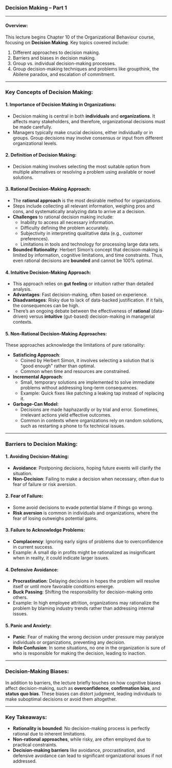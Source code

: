 ### Decision Making – Part 1

---

#### Overview:

This lecture begins Chapter 10 of the Organizational Behaviour course, focusing on **Decision Making**. Key topics covered include:

1. Different approaches to decision making.
2. Barriers and biases in decision making.
3. Group vs. individual decision-making processes.
4. Group decision-making techniques and problems like groupthink, the Abilene paradox, and escalation of commitment.

---

### Key Concepts of Decision Making:

#### 1. **Importance of Decision Making in Organizations**:

- Decision making is central in both **individuals** and **organizations**. It affects many stakeholders, and therefore, organizational decisions must be made carefully.
- Managers typically make crucial decisions, either individually or in groups. Group decisions may involve consensus or input from different organizational levels.

#### 2. **Definition of Decision Making**:

- Decision making involves selecting the most suitable option from multiple alternatives or resolving a problem using available or novel solutions.

#### 3. **Rational Decision-Making Approach**:

- The **rational approach** is the most desirable method for organizations.
- Steps include collecting all relevant information, weighing pros and cons, and systematically analyzing data to arrive at a decision.
- **Challenges** to rational decision making include:
  - Inability to access all necessary information.
  - Difficulty defining the problem accurately.
  - Subjectivity in interpreting qualitative data (e.g., customer preferences).
  - Limitations in tools and technology for processing large data sets.
- **Bounded Rationality**: Herbert Simon’s concept that decision-making is limited by information, cognitive limitations, and time constraints. Thus, even rational decisions are **bounded** and cannot be 100% optimal.

#### 4. **Intuitive Decision-Making Approach**:

- This approach relies on **gut feeling** or intuition rather than detailed analysis.
- **Advantages**: Fast decision-making, often based on experience.
- **Disadvantages**: Risky due to lack of data-backed justification. If it fails, the consequences can be high.
- There’s an ongoing debate between the effectiveness of **rational** (data-driven) versus **intuitive** (gut-based) decision-making in managerial contexts.

#### 5. **Non-Rational Decision-Making Approaches**:

   These approaches acknowledge the limitations of pure rationality:

- **Satisficing Approach**:
  - Coined by Herbert Simon, it involves selecting a solution that is "good enough" rather than optimal.
  - Common when time and resources are constrained.
- **Incremental Approach**:
  - Small, temporary solutions are implemented to solve immediate problems without addressing long-term consequences.
  - Example: Quick fixes like patching a leaking tap instead of replacing it.
- **Garbage-Can Model**:
  - Decisions are made haphazardly or by trial and error. Sometimes, irrelevant actions yield effective outcomes.
  - Common in contexts where organizations rely on random solutions, such as restarting a phone to fix technical issues.

---

### Barriers to Decision Making:

#### 1. **Avoiding Decision-Making**:

- **Avoidance**: Postponing decisions, hoping future events will clarify the situation.
- **Non-Decision**: Failing to make a decision when necessary, often due to fear of failure or risk aversion.

#### 2. **Fear of Failure**:

- Some avoid decisions to evade potential blame if things go wrong.
- **Risk aversion** is common in individuals and organizations, where the fear of losing outweighs potential gains.

#### 3. **Failure to Acknowledge Problems**:

- **Complacency**: Ignoring early signs of problems due to overconfidence in current success.
- Example: A small dip in profits might be rationalized as insignificant when in reality, it could indicate larger issues.

#### 4. **Defensive Avoidance**:

- **Procrastination**: Delaying decisions in hopes the problem will resolve itself or until more favorable conditions emerge.
- **Buck Passing**: Shifting the responsibility for decision-making onto others.
- Example: In high employee attrition, organizations may rationalize the problem by blaming industry trends rather than addressing internal issues.

#### 5. **Panic and Anxiety**:

- **Panic**: Fear of making the wrong decision under pressure may paralyze individuals or organizations, preventing any decision.
- **Role Confusion**: In some situations, no one in the organization is sure of who is responsible for making the decision, leading to inaction.

---

### Decision-Making Biases:

In addition to barriers, the lecture briefly touches on how cognitive biases affect decision-making, such as **overconfidence**, **confirmation bias**, and **status quo bias**. These biases can distort judgment, leading individuals to make suboptimal decisions or avoid them altogether.

---

### Key Takeaways:

- **Rationality is bounded**: No decision-making process is perfectly rational due to inherent limitations.
- **Non-rational approaches**, while risky, are often employed due to practical constraints.
- **Decision-making barriers** like avoidance, procrastination, and defensive avoidance can lead to significant organizational issues if not addressed.
